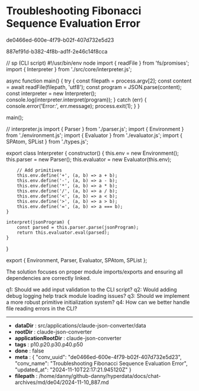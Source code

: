 # Troubleshooting Fibonacci Sequence Evaluation Error

de0466ed-600e-4f79-b02f-407d732e5d23

887ef91d-b382-4f8b-ad1f-2e46c14f8cca

 

<antArtifact identifier="cli-script" type="application/vnd.ant.code" language="javascript" title="Updated CLI and Interpreter with Imports">
// sp (CLI script)
#!/usr/bin/env node
import { readFile } from 'fs/promises';
import { Interpreter } from './src/core/interpreter.js';

async function main() {
    try {
        const filepath = process.argv[2];
        const content = await readFile(filepath, 'utf8');
        const program = JSON.parse(content);
        const interpreter = new Interpreter();
        console.log(interpreter.interpret(program));
    } catch (err) {
        console.error('Error:', err.message);
        process.exit(1);
    }
}

main();

// interpreter.js
import { Parser } from './parser.js';
import { Environment } from './environment.js';
import { Evaluator } from './evaluator.js';
import { SPAtom, SPList } from './types.js';

export class Interpreter {
    constructor() {
        this.env = new Environment();
        this.parser = new Parser();
        this.evaluator = new Evaluator(this.env);
        
        // Add primitives
        this.env.define('+', (a, b) => a + b);
        this.env.define('-', (a, b) => a - b);
        this.env.define('*', (a, b) => a * b);
        this.env.define('/', (a, b) => a / b);
        this.env.define('<', (a, b) => a < b);
        this.env.define('>', (a, b) => a > b);
        this.env.define('=', (a, b) => a === b);
    }

    interpret(jsonProgram) {
        const parsed = this.parser.parse(jsonProgram);
        return this.evaluator.eval(parsed);
    }
}

export { Environment, Parser, Evaluator, SPAtom, SPList };
</antArtifact>

The solution focuses on proper module imports/exports and ensuring all dependencies are correctly linked.

q1: Should we add input validation to the CLI script?
q2: Would adding debug logging help track module loading issues?
q3: Should we implement a more robust primitive initialization system?
q4: How can we better handle file reading errors in the CLI?

---

* **dataDir** : src/applications/claude-json-converter/data
* **rootDir** : claude-json-converter
* **applicationRootDir** : claude-json-converter
* **tags** : p10.p20.p30.p40.p50
* **done** : false
* **meta** : {
  "conv_uuid": "de0466ed-600e-4f79-b02f-407d732e5d23",
  "conv_name": "Troubleshooting Fibonacci Sequence Evaluation Error",
  "updated_at": "2024-11-10T22:17:21.945120Z"
}
* **filepath** : /home/danny/github-danny/hyperdata/docs/chat-archives/md/de04/2024-11-10_887.md